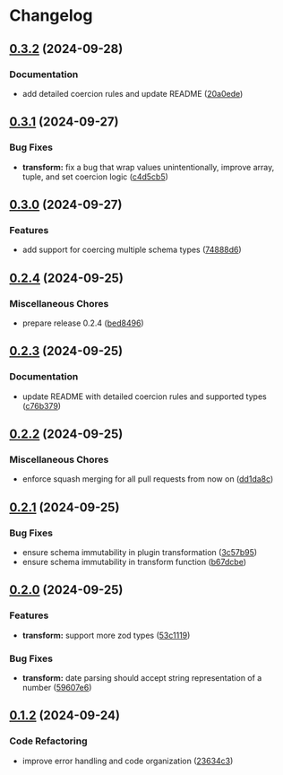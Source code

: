 # Changelog

## [0.3.2](https://github.com/jsnimda/fastify-zod-query-coercion/compare/v0.3.1...v0.3.2) (2024-09-28)


### Documentation

* add detailed coercion rules and update README ([20a0ede](https://github.com/jsnimda/fastify-zod-query-coercion/commit/20a0ede4a57e5eb08c73c064454107bee798f67b))

## [0.3.1](https://github.com/jsnimda/fastify-zod-query-coercion/compare/v0.3.0...v0.3.1) (2024-09-27)


### Bug Fixes

* **transform:** fix a bug that wrap values unintentionally, improve array, tuple, and set coercion logic ([c4d5cb5](https://github.com/jsnimda/fastify-zod-query-coercion/commit/c4d5cb54555ab65bf035e2e195df75e9860e7e66))

## [0.3.0](https://github.com/jsnimda/fastify-zod-query-coercion/compare/v0.2.4...v0.3.0) (2024-09-27)


### Features

* add support for coercing multiple schema types ([74888d6](https://github.com/jsnimda/fastify-zod-query-coercion/commit/74888d6490787e6d3b85d91cd666b93f050f1fc9))

## [0.2.4](https://github.com/jsnimda/fastify-zod-query-coercion/compare/v0.2.3...v0.2.4) (2024-09-25)


### Miscellaneous Chores

* prepare release 0.2.4 ([bed8496](https://github.com/jsnimda/fastify-zod-query-coercion/commit/bed8496cfa8e12ee69b5a50f17b528ff2c050711))

## [0.2.3](https://github.com/jsnimda/fastify-zod-query-coercion/compare/v0.2.2...v0.2.3) (2024-09-25)


### Documentation

* update README with detailed coercion rules and supported types ([c76b379](https://github.com/jsnimda/fastify-zod-query-coercion/commit/c76b37975fa85b03990ce4aa8d0c3e5bb3737220))

## [0.2.2](https://github.com/jsnimda/fastify-zod-query-coercion/compare/v0.2.1...v0.2.2) (2024-09-25)


### Miscellaneous Chores

* enforce squash merging for all pull requests from now on ([dd1da8c](https://github.com/jsnimda/fastify-zod-query-coercion/commit/dd1da8c559a890090c2748c53dabd287fa6559b5))

## [0.2.1](https://github.com/jsnimda/fastify-zod-query-coercion/compare/v0.2.0...v0.2.1) (2024-09-25)


### Bug Fixes

* ensure schema immutability in plugin transformation ([3c57b95](https://github.com/jsnimda/fastify-zod-query-coercion/commit/3c57b95925519d359d8d8ae06d7465d40c4f99ce))
* ensure schema immutability in transform function ([b67dcbe](https://github.com/jsnimda/fastify-zod-query-coercion/commit/b67dcbede5c3ad542971279c3e5a8229928b8585))

## [0.2.0](https://github.com/jsnimda/fastify-zod-query-coercion/compare/v0.1.2...v0.2.0) (2024-09-25)


### Features

* **transform:** support more zod types ([53c1119](https://github.com/jsnimda/fastify-zod-query-coercion/commit/53c11198af17e835b1e7d5218afcbe0e97fbe344))


### Bug Fixes

* **transform:** date parsing should accept string representation of a number ([59607e6](https://github.com/jsnimda/fastify-zod-query-coercion/commit/59607e602069dc198aecc7c30c0c9360e508cefb))

## [0.1.2](https://github.com/jsnimda/fastify-zod-query-coercion/compare/v0.1.1...v0.1.2) (2024-09-24)


### Code Refactoring

* improve error handling and code organization ([23634c3](https://github.com/jsnimda/fastify-zod-query-coercion/commit/23634c3ca92205d813aff66d94c3b4eeb4d77fcf))
